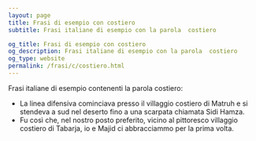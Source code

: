 ```yaml
---
layout: page
title: Frasi di esempio con costiero 
subtitle: Frasi italiane di esempio con la parola  costiero

og_title: Frasi di esempio con costiero 
og_description: Frasi italiane di esempio con la parola  costiero
og_type: website
permalink: /frasi/c/costiero.html
---
```


Frasi italiane di esempio contenenti la parola costiero:


- La linea difensiva cominciava presso il villaggio costiero di Matruh e si stendeva a sud nel deserto fino a una scarpata chiamata Sidi Hamza.
- Fu così che, nel nostro posto preferito, vicino al pittoresco villaggio costiero di Tabarja, io e Majid ci abbracciammo per la prima volta.
